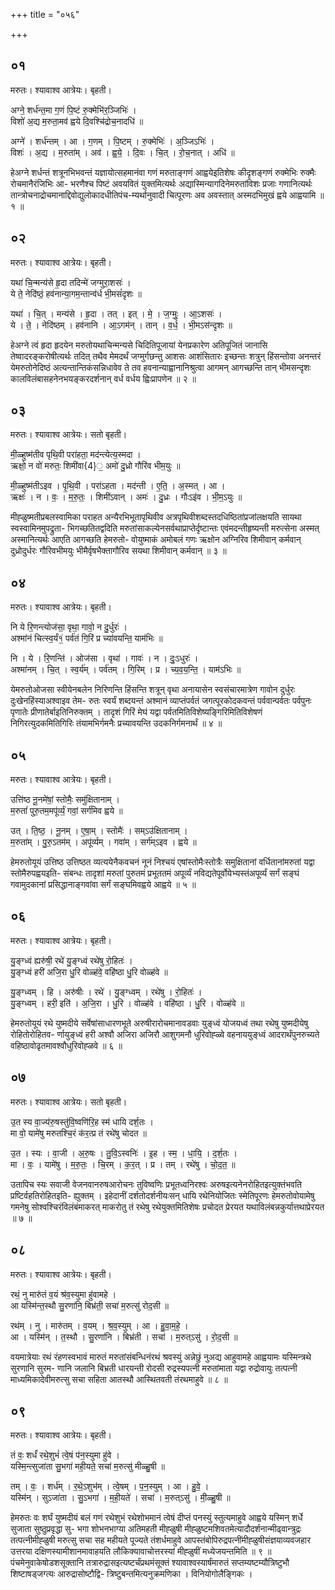 +++
title = "०५६"

+++


## ०१
मरुतः। श्यावाश्व आत्रेयः। बृहती।

अग्ने॒ शर्ध॑न्त॒मा ग॒णं पि॒ष्टं रु॒क्मेभि॑र॒ञ्जिभिः॑ ।  
विशो॑ अ॒द्य म॒रुता॒मव॑ ह्वये दि॒वश्चि॑द्रोच॒नादधि॑ ॥

अग्ने॑ । शर्ध॑न्तम् । आ । ग॒णम् । पि॒ष्टम् । रु॒क्मेभिः॑ । अ॒ञ्जिऽभिः॑ ।  
विशः॑ । अ॒द्य । म॒रुता॑म् । अव॑ । ह्व॒ये॒ । दि॒वः । चि॒त् । रो॒च॒नात् । अधि॑ ॥

हेअग्ने शर्धन्तं शत्रूनभिभवन्तं यज्ञायोत्सहमानंवा गणं मरुताङ्गणं आह्वयेइतिशेषः कीदृशङ्गणं रुक्मेभिः रुक्मैः रोचमानैरंजिभिः आ- भरणैश्च पिष्टं अवयवितं युक्तमित्यर्थः अद्यास्मिन्यागदिनेमरुतांविशः प्रजाः गणानित्यर्थः तान्त्रोचनाद्रोचमानाद्दिवोद्युलोकादधीतिपंच-म्यर्थानुवादी चित्पूरणः अव अवस्तात् अस्मदभिमुखं ह्वये आह्वयामि ॥ १ ॥

## ०२
मरुतः। श्यावाश्व आत्रेयः। बृहती।

यथा॑ चि॒न्मन्य॑से हृ॒दा तदिन्मे॑ जग्मुरा॒शसः॑ ।  
ये ते॒ नेदि॑ष्ठं॒ हव॑नान्या॒गम॒न्तान्व॑र्ध भी॒मसं॑दृशः ॥

यथा॑ । चि॒त् । मन्य॑से । हृ॒दा । तत् । इत् । मे॒ । ज॒ग्मुः॒ । आ॒ऽशसः॑ ।  
ये । ते॒ । नेदि॑ष्ठम् । हव॑नानि । आ॒ऽगम॑न् । तान् । व॒र्ध॒ । भी॒मऽस॑न्दृशः ॥

हेअग्ने त्वं हृदा हृदयेन मरुतोयथाचिन्मन्यसे चिदितिपूजायां येनप्रकारेण अतिपूजितं जानासि तेष्वादरङ्करोषीत्यर्थः तदित् तथैव मेमदर्थं जग्मुर्गछन्तु आशसः आशंसितारः इच्छन्तः शत्रुन् हिंसन्तोवा अनन्तरं येमरुतोनेदिष्ठं अत्यन्तान्तिकंसन्निधावेव ते तव हवनान्याह्वानानिश्रुत्वा आगमन् आगच्छन्ति तान् भीमसन्दृशः कालविलंबासहनेनभयङ्करदर्शनान् वर्ध वर्धय ह्विःप्रापणेन ॥ २ ॥

## ०३
मरुतः। श्यावाश्व आत्रेयः। सतो बृहती।

मी॒ळ्हुष्म॑तीव पृथि॒वी परा॑हता॒ मद॑न्त्येत्य॒स्मदा ।  
ऋक्षो॒ न वो॑ मरुतः॒ शिमी॑वा{4}॒ अमो॑ दु॒ध्रो गौरि॑व भीम॒युः ॥

मी॒ळ्हुष्म॑तीऽइव । पृ॒थि॒वी । परा॑ऽहता । मद॑न्ती । ए॒ति॒ । अ॒स्मत् । आ ।  
ऋक्षः॑ । न । वः॒ । म॒रु॒तः॒ । शिमी॑ऽवान् । अमः॑ । दु॒ध्रः । गौःऽइ॑व । भी॒म॒ऽयुः ॥

मीह्ळुष्मतीप्रबलस्वामिका पराहत अन्यैरभिभूतापृथिवीव अत्रपृथिवीशब्दस्तदधिष्ठितांप्रजांलक्षयति सायथा स्वस्वामिनमुपद्रुता- भिगच्छतितद्वदिति मरुतांसाकल्येनसर्वथाप्राप्तेर्दृष्टान्तः एवंमदन्तीहृष्यन्ती मरुत्सेना अस्मत् अस्मानित्यर्थः आएति आगच्छति हेमरुतो- वोयुष्माकं अमोबलं गणः ऋक्षोन अग्निरिव शिमीवान् कर्मवान् दुध्रोदुर्धरः गौरिवभीमयुः भीमैर्वृषभैक्तागौरिव सयथा शिमीवान् कर्मवान् ॥ ३ ॥

## ०४
मरुतः। श्यावाश्व आत्रेयः। बृहती।

नि ये रि॒णन्त्योज॑सा॒ वृथा॒ गावो॒ न दु॒र्धुरः॑ ।  
अश्मा॑नं चित्स्व॒र्यं१॒॑ पर्व॑तं गि॒रिं प्र च्या॑वयन्ति॒ याम॑भिः ॥

नि । ये । रि॒णन्ति॑ । ओज॑सा । वृथा॑ । गावः॑ । न । दुः॒ऽधुरः॑ ।  
अश्मा॑नम् । चि॒त् । स्व॒र्य॑म् । पर्व॑तम् । गि॒रिम् । प्र । च्य॒व॒य॒न्ति॒ । याम॑ऽभिः ॥

येमरुतोओजसा स्वीयेनबलेन निरिणन्ति हिंसन्ति शत्रून् वृथा अनायासेन स्वसंचारमात्रेण गावोन दुर्धुरः दुःखेनहिंस्याअश्वाइव तेम- रुतः स्वर्यं शब्दयन्तं अश्मानं व्याप्तंपर्वतं जगत्पूरकोदकवन्तं पर्ववान्पर्वतः पर्वपुनः पृणातेः प्रीणातेर्बाइतिनिरुक्तम् । तादृशं गिरिं मेघं यद्वा पर्वतमितिविशेष्यङ्गिरिमितिविशेषणं निगिरत्युदकमितिगिरिः तंयामभिर्गमनैः प्रच्यावयन्ति उदकनिर्गमनार्थं ॥ ४ ॥

## ०५
मरुतः। श्यावाश्व आत्रेयः। बृहती।

उत्ति॑ष्ठ नू॒नमे॑षां॒ स्तोमैः॒ समु॑क्षितानाम् ।  
म॒रुतां॑ पुरु॒तम॒मपू॑र्व्यं॒ गवां॒ सर्ग॑मिव ह्वये ॥

उत् । ति॒ष्ठ॒ । नू॒नम् । ए॒षा॒म् । स्तोमैः॑ । सम्ऽउ॑क्षितानाम् ।  
म॒रुता॑म् । पु॒रु॒ऽतम॑म् । अपू॑र्व्यम् । गवा॑म् । सर्ग॑म्ऽइव । ह्वये ॥

हेमरुतोयूयं उत्तिष्ठ उत्तिष्ठत व्यत्ययेनैकवचनं नूनं निश्चयं एषांस्तोमैःस्तोत्रैः समुक्षितानां वर्धितानांमरुतां यद्वा स्तोमैरुपह्वयइति- संबन्धः तादृशां मरुतां पुरुतमं प्रभूततमं अपूर्व्यं नविद्यतेपूर्वोयेभ्यस्तंअपूर्व्यं सर्गं सङ्घं गवामुदकानां प्रसिद्धानाङ्गवांवा सर्गं सङ्घमिवह्वये आह्वये ॥ ५ ॥

## ०६
मरुतः। श्यावाश्व आत्रेयः। बृहती।

यु॒ङ्ग्ध्वं ह्यरु॑षी॒ रथे॑ यु॒ङ्ग्ध्वं रथे॑षु रो॒हितः॑ ।  
यु॒ङ्ग्ध्वं हरी॑ अजि॒रा धु॒रि वोळ्ह॑वे॒ वहि॑ष्ठा धु॒रि वोळ्ह॑वे ॥

यु॒ङ्ग्ध्वम् । हि । अरु॑षीः । रथे॑ । यु॒ङ्ग्ध्वम् । रथे॑षु । रो॒हितः॑ ।  
यु॒ङ्ग्ध्वम् । हरी॒ इति॑ । अ॒जि॒रा । धु॒रि । वोळ्ह॑वे । वहि॑ष्ठा । धु॒रि । वोळ्ह॑वे ॥

हेमरुतोयूयं रथे युष्मदीये सर्वेषांसाधारणभूते अरुषीरारोचमानावडवाः युङ्ध्वं योजयध्वं तथा रथेषु युष्मदीयेषु रोहितोरोहितव- र्णायुङ्ध्वं हरी अश्वौ अजिरा अजिरौ आशुगमनौ धुरिवोह्ळ्वे वहनाययुङ्ध्वं आदरार्थंपुनरुच्यते वहिष्ठावोढृतमावश्वौधुरिवोह्ळवे ॥ ६ ॥

## ०७
मरुतः। श्यावाश्व आत्रेयः। सतो बृहती।

उ॒त स्य वा॒ज्य॑रु॒षस्तु॑वि॒ष्वणि॑रि॒ह स्म॑ धायि दर्श॒तः ।  
मा वो॒ यामे॑षु मरुतश्चि॒रं क॑र॒त्प्र तं रथे॑षु चोदत ॥

उ॒त । स्यः । वा॒जी । अ॒रु॒षः । तु॒वि॒ऽस्वनिः॑ । इ॒ह । स्म॒ । धा॒यि॒ । द॒र्श॒तः ।  
मा । वः॒ । यामे॑षु । म॒रु॒तः॒ । चि॒रम् । क॒र॒त् । प्र । तम् । रथे॑षु । चो॒द॒त॒ ॥

उतापिच स्यः सवाजी वेजनवानरुषआरोचनः तुविष्वणिः प्रभूतध्वनिरश्वः अरुषइत्यनेनरोहितइत्युक्तंभवति प्रष्टिर्वहतिरोहितइति- ह्युक्तम् । इहेदानीं दर्शतोदर्शनीयःसन् धायि रथेनियोजितः स्मेतिपूरणः हेमरुतोवोयामेषु गमनेषु सोश्वश्चिरंविलंबंमाकरत् माकरोतु तं रथेषु रथेयुक्तमितिशेषः प्रचोदत प्रेरयत यथाविलंबन्नकुर्यात्तथाप्रेरयत ॥ ७ ॥

## ०८
मरुतः। श्यावाश्व आत्रेयः। बृहती।

रथं॒ नु मारु॑तं व॒यं श्र॑व॒स्युमा हु॑वामहे ।  
आ यस्मि॑न्त॒स्थौ सु॒रणा॑नि॒ बिभ्र॑ती॒ सचा॑ म॒रुत्सु॑ रोद॒सी ॥

रथ॑म् । नु । मारु॑तम् । व॒यम् । श्र॒व॒स्युम् । आ । हु॒वा॒म॒हे॒ ।  
आ । यस्मि॑न् । त॒स्थौ । सु॒रणा॑नि । बिभ्र॑ती । सचा॑ । म॒रुत्ऽसु॑ । रो॒द॒सी ॥

वयमात्रेयाः रथं रंहणस्वभावं मारुतं मरुतांसंबन्धिनंरथं श्रवस्युं अन्नेछुं नुअद्य आहुवामहे आह्वयामः यस्मिन्त्रथे सुरणानि सुरम- णानि जलानि बिभ्रती धारयन्ती रोदसी रुद्रस्यपत्नी मरुतांमाता यद्वा रुद्रोवायुः तत्पत्नी माध्यमिकादेवीमरुत्सु सचा सहिता आतस्थौ आस्थितवती तंरथमाहुवे ॥ ८ ॥

## ०९
मरुतः। श्यावाश्व आत्रेयः। बृहती।

तं वः॒ शर्धं॑ रथे॒शुभं॑ त्वे॒षं प॑न॒स्युमा हु॑वे ।  
यस्मि॒न्त्सुजा॑ता सु॒भगा॑ मही॒यते॒ सचा॑ म॒रुत्सु॑ मीळ्हु॒षी ॥

तम् । वः॒ । शर्ध॑म् । र॒थे॒ऽशुभ॑म् । त्वे॒षम् । प॒न॒स्युम् । आ । हु॒वे॒ ।  
यस्मि॑न् । सुऽजा॑ता । सु॒ऽभगा॑ । म॒ही॒यते॑ । सचा॑ । म॒रुत्ऽसु॑ । मी॒ळ्हु॒षी ॥

हेमरुतः वः शर्घं युष्मदीयं बलं गणं रथेशुभं रथेशोभमानं त्वेषं दीप्तं पनस्युं स्तुत्यमाहुवे आह्वये यस्मिन् शर्धे सुजाता सुष्ठुप्रवृद्धा सु- भगा शोभनभाग्या अतिमहती मीह्ळुषी मीह्ळुष्टमशिवतमेत्यादौदर्शनान्मीढ्वान्त्रुद्रः तत्पत्नीमीह्ळुषी मरुत्सु सचा सह महीयते पूज्यते तंशर्धमाहुवे आपस्तंबोपिरुद्रपत्नींमीह्ळुषीसंज्ञयाव्यवजहार उत्तरया दक्षिणस्यामीशानमावाहयति लौकिक्यावाचोत्तरस्यां मीह्ळुषीं मध्येजयन्तमिति ॥ ९ ॥पंचमेनुवाकेषोडशसूक्तानि तत्रारुद्रासइत्यष्टर्चंप्रथमंसूक्तं श्यावाश्वस्यार्षंमारुतं सप्तम्यष्टम्यौत्रिष्टुभौ शिष्टाषड्जग्त्यः आरुद्रासोष्टौद्वि- त्रिष्टुबन्तमित्यनुक्रमणिका । विनियोगोलैङ्गिकः ।